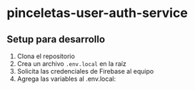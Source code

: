 # pinceletas-user-auth-service

## Setup para desarrollo

1. Clona el repositorio
2. Crea un archivo `.env.local` en la raíz
3. Solicita las credenciales de Firebase al equipo
4. Agrega las variables al .env.local: